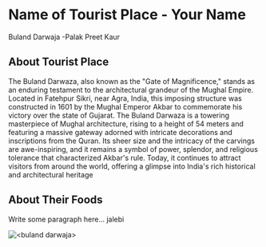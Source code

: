 # Name of Tourist Place - Your Name
Buland Darwaja -Palak Preet Kaur
## About Tourist Place 
The Buland Darwaza, also known as the "Gate of Magnificence," stands as an enduring testament to the architectural grandeur of the Mughal Empire. Located in Fatehpur Sikri, near Agra, India, this imposing structure was constructed in 1601 by the Mughal Emperor Akbar to commemorate his victory over the state of Gujarat. The Buland Darwaza is a towering masterpiece of Mughal architecture, rising to a height of 54 meters and featuring a massive gateway adorned with intricate decorations and inscriptions from the Quran. Its sheer size and the intricacy of the carvings are awe-inspiring, and it remains a symbol of power, splendor, and religious tolerance that characterized Akbar's rule. Today, it continues to attract visitors from around the world, offering a glimpse into India's rich historical and architectural heritage
## About Their Foods
Write some paragraph here...
 jalebi


<img align="center" src="https://upload.wikimedia.org/wikipedia/commons/b/b5/Fatehput_Sikiri_Buland_Darwaza_gate_2010.jpg" alt="<buland darwaja>"/>

<!--Example: <img align="center" src="https://lotustours.in/assets/img/taj/photo-room-detail-1.jpg" alt="Taj Mahal"/> -->
